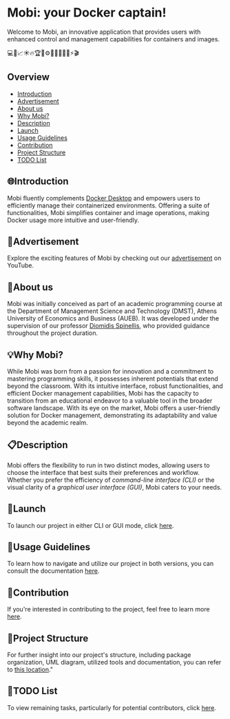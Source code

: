# Mobi: your Docker captain!

Welcome to Mobi, an innovative application that provides users with enhanced control and management capabilities for containers and images.

💻🔐📈☀️🔥🏆🌟⚙️🌱🚧🔗🧩🔔⚡️🎬

## Overview 
- [Introduction](#introduction)
- [Advertisement](#advertisement)
- [About us](#about-us)
- [Why Mobi?](#why-mobi)
- [Description](#description)
- [Launch](#launch)
- [Usage Guidelines](#usage-guidelines)
- [Contribution](#contribution)
- [Project Structure](#project-structure) 
- [TODO List](#todo-list)

    

## 🌐Introduction
Mobi fluently complements [Docker Desktop](https://www.docker.com/products/docker-desktop/) and empowers users to efficiently manage their containerized environments. Offering a suite of functionalities, Mobi simplifies container and image operations, making Docker usage more intuitive and user-friendly.

## 📢Advertisement
Explore the exciting features of Mobi by checking out our [advertisement](https://youtu.be/-OI_dHsb_To?si=HOEfthMy-dexYsC7) on YouTube.


## 📌About us
Mobi was initially conceived as part of an academic programming course at the Department of Management Science and Technology (DMST), Athens University of Economics and Business (AUEB). It was developed under the supervision of our professor [Diomidis Spinellis](https://github.com/dspinellis), who provided guidance throughout the project duration.

## 💡Why Mobi?
While Mobi was born from a passion for innovation and a commitment to mastering programming skills, it possesses inherent potentials that extend beyond the classroom. With its intuitive interface, robust functionalities, and efficient Docker management capabilities, Mobi has the capacity to transition from an educational endeavor to a valuable tool in the broader software landscape.
With its eye on the market, Mobi offers a user-friendly solution for Docker management, demonstrating its adaptability and value beyond the academic realm.


## 📋Description
Mobi offers the flexibility to run in two distinct modes, allowing users to choose the interface that best suits their preferences and workflow. Whether you prefer the efficiency of _command-line interface (CLI)_ or the visual clarity of a _graphical user interface (GUI)_, Mobi caters to your needs.


## 🚀Launch
To launch our project in either CLI or GUI mode, click [here](docs/launch.md).

## 📘Usage Guidelines
To learn how to navigate and utilize our project in both versions, you can consult the documentation [here](docs/usage_guidelines.md).


## 🤝Contribution
If you're interested in contributing to the project, feel free to learn more [here](docs/contribution.md).

## 💼Project Structure
For further insight into our project's structure, including package organization, UML diagram, utilized tools and documentation, you can refer to [this location](docs/project_structure.md)."


## 🚩TODO List
To view remaining tasks, particularly for potential contributors, click [here](docs/todo_list.md).


